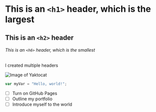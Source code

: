 # This is an `<h1>` header, which is the largest
## This is an `<h2>` header

###### This is an `<h6>` header, which is the smallest
I created multiple headers

![Image of Yaktocat](https://octodex.github.com/images/yaktocat.png)

``` javascript
var myVar = "Hello, world!";
```

- [ ] Turn on GitHub Pages
- [ ] Outline my portfolio
- [ ] Introduce myself to the world
